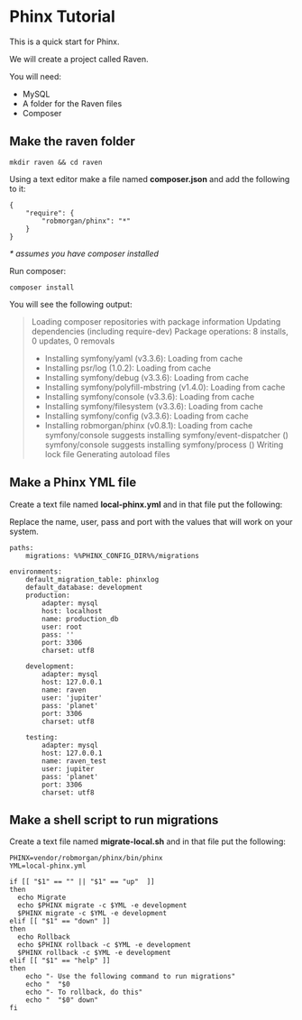 # Phinx Tutorial
This is a quick start for Phinx.

We will create a project called Raven.

You will need:
* MySQL
* A folder for the Raven files
* Composer

## Make the raven folder

`mkdir raven && cd raven`

Using a text editor make a file named **composer.json** and add the following to it:

```
{
    "require": {
        "robmorgan/phinx": "*"
    }
}
```

_* assumes you have composer installed_

Run composer:

`composer install`

You will see the following output:
>Loading composer repositories with package information
>Updating dependencies (including require-dev)
>Package operations: 8 installs, 0 updates, 0 removals
>  - Installing symfony/yaml (v3.3.6): Loading from cache
>  - Installing psr/log (1.0.2): Loading from cache
>  - Installing symfony/debug (v3.3.6): Loading from cache
>  - Installing symfony/polyfill-mbstring (v1.4.0): Loading from cache
>  - Installing symfony/console (v3.3.6): Loading from cache
>  - Installing symfony/filesystem (v3.3.6): Loading from cache
>  - Installing symfony/config (v3.3.6): Loading from cache
>  - Installing robmorgan/phinx (v0.8.1): Loading from cache
>symfony/console suggests installing symfony/event-dispatcher ()
>symfony/console suggests installing symfony/process ()
>Writing lock file
>Generating autoload files

## Make a Phinx YML file
Create a text file named **local-phinx.yml** and in that file put the following:

Replace the name, user, pass and port with the values that 
will work on your system.

```
paths:
    migrations: %%PHINX_CONFIG_DIR%%/migrations

environments:
    default_migration_table: phinxlog
    default_database: development
    production:
        adapter: mysql
        host: localhost
        name: production_db
        user: root
        pass: ''
        port: 3306
        charset: utf8

    development:
        adapter: mysql
        host: 127.0.0.1
        name: raven
        user: 'jupiter'
        pass: 'planet'
        port: 3306
        charset: utf8

    testing:
        adapter: mysql
        host: 127.0.0.1
        name: raven_test
        user: jupiter
        pass: 'planet'
        port: 3306
        charset: utf8
```

## Make a shell script to run migrations
Create a text file named **migrate-local.sh** and in that file put the following:

```
PHINX=vendor/robmorgan/phinx/bin/phinx
YML=local-phinx.yml

if [[ "$1" == "" || "$1" == "up"  ]]
then
  echo Migrate
  echo $PHINX migrate -c $YML -e development
  $PHINX migrate -c $YML -e development
elif [[ "$1" == "down" ]]
then
  echo Rollback
  echo $PHINX rollback -c $YML -e development
  $PHINX rollback -c $YML -e development
elif [[ "$1" == "help" ]]
then
	echo "- Use the following command to run migrations"
	echo "  "$0 
	echo "- To rollback, do this"
	echo "  "$0" down"
fi
```

